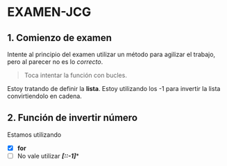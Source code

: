 # EXAMEN-JCG
## 1. Comienzo de examen

Intente al principio del examen utilizar un método para agilizar el trabajo, pero al parecer no es lo _correcto_.

> Toca intentar la función con bucles.

Estoy tratando de definir la **lista**. Estoy utilizando los -1 para invertir la lista convirtiendolo en cadena.

## 2. Función de invertir número

Estamos utilizando
- [x] **for**
- [ ] No vale utilizar ***[::-1]****